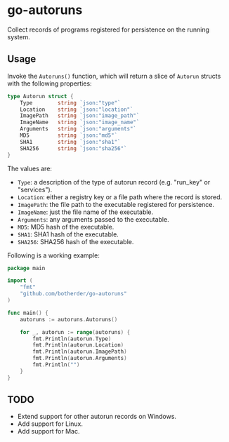 # go-autoruns

Collect records of programs registered for persistence on the running system.

## Usage

Invoke the `Autoruns()` function, which will return a slice of `Autorun` structs
with the following properties:

```go
type Autorun struct {
	Type		string `json:"type"`
	Location	string `json:"location"`
	ImagePath	string `json:"image_path"`
	ImageName	string `json:"image_name"`
	Arguments	string `json:"arguments"`
	MD5         string `json:"md5"`
	SHA1		string `json:"sha1"`
	SHA256		string `json:"sha256"`
}
```

The values are:

- `Type`: a description of the type of autorun record (e.g. "run_key" or "services").
- `Location`: either a registry key or a file path where the record is stored.
- `ImagePath`: the file path to the executable registered for persistence.
- `ImageName`: just the file name of the executable.
- `Arguments`: any arguments passed to the executable.
- `MD5`: MD5 hash of the executable.
- `SHA1`: SHA1 hash of the executable.
- `SHA256`: SHA256 hash of the executable.

Following is a working example:

```go
package main

import (
    "fmt"
    "github.com/botherder/go-autoruns"
)

func main() {
    autoruns := autoruns.Autoruns()

    for _, autorun := range(autoruns) {
        fmt.Println(autorun.Type)
        fmt.Println(autorun.Location)
        fmt.Println(autorun.ImagePath)
        fmt.Println(autorun.Arguments)
        fmt.Println("")
    }    
}
```

## TODO

- Extend support for other autorun records on Windows.
- Add support for Linux.
- Add support for Mac.
